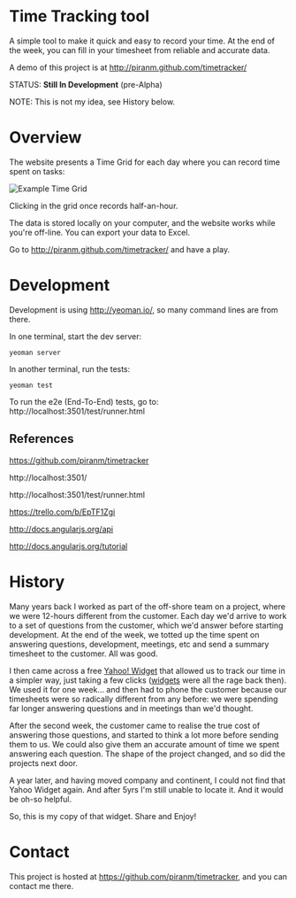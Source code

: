 # Time Tracking tool

A simple tool to make it quick and easy to record your time. At the end of the week, you can fill in your timesheet from reliable and accurate data.

A demo of this project is at http://piranm.github.com/timetracker/

STATUS: **Still In Development** (pre-Alpha)

NOTE: This is not my idea, see History below.

# Overview

The website presents a Time Grid for each day where you can record time spent on tasks:

![Example Time Grid](https://raw.github.com/piranm/timetracker/master/app/img/example_day.png)

Clicking in the grid once records half-an-hour.

The data is stored locally on your computer, and the website works while you're off-line. You can export your data to Excel.

Go to http://piranm.github.com/timetracker/ and have a play.

# Development

Development is using http://yeoman.io/, so many command lines are from there.

In one terminal, start the dev server:

    yeoman server

In another terminal, run the tests:

    yeoman test

To run the e2e (End-To-End) tests, go to: http://localhost:3501/test/runner.html

## References

https://github.com/piranm/timetracker

http://localhost:3501/

http://localhost:3501/test/runner.html

https://trello.com/b/EpTF1Zgi

http://docs.angularjs.org/api

http://docs.angularjs.org/tutorial

# History

Many years back I worked as part of the off-shore team on a project, where we were 12-hours different from the customer. Each day we'd arrive to work to a set of questions from the customer, which we'd answer before starting development. At the end of the week, we totted up the time spent on answering questions, development, meetings, etc and send a summary timesheet to the customer. All was good.

I then came across a free [Yahoo! Widget](http://en.wikipedia.org/wiki/Yahoo!_Widgets) that allowed us to track our time in a simpler way, just taking a few clicks ([widgets](http://en.wikipedia.org/wiki/Widget_engine) were all the rage back then). We used it for one week... and then had to phone the customer because our timesheets were so radically different from any before: we were spending far longer answering questions and in meetings than we'd thought.

After the second week, the customer came to realise the true cost of answering those questions, and started to think a lot more before sending them to us. We could also give them an accurate amount of time we spent answering each question. The shape of the project changed, and so did the projects next door.

A year later, and having moved company and continent, I could not find that Yahoo Widget again. And after 5yrs I'm still unable to locate it. And it would be oh-so helpful.

So, this is my copy of that widget. Share and Enjoy!

# Contact

This project is hosted at https://github.com/piranm/timetracker, and you can contact me there.

[angular-seed]: https://github.com/angular/angular-seed
